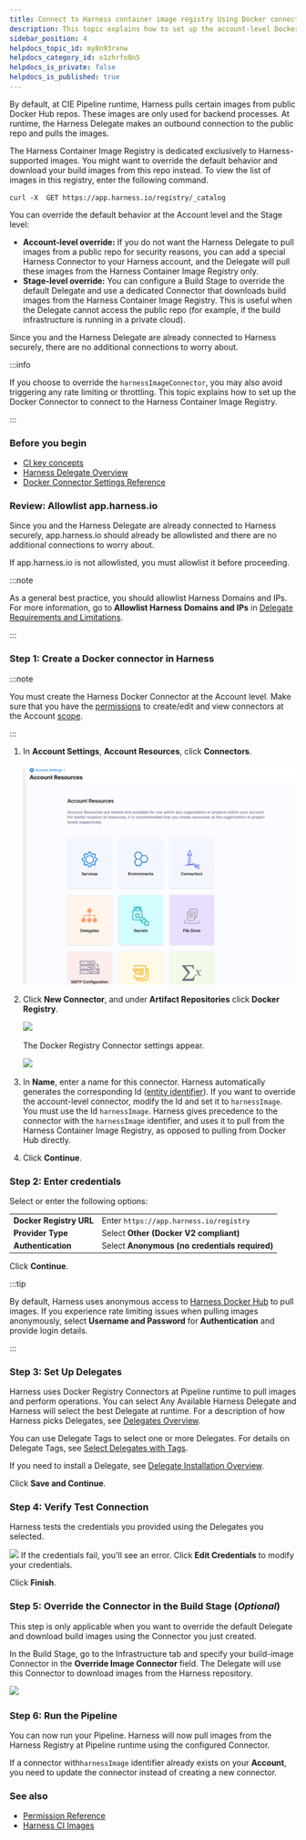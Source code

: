 ```yaml
---
title: Connect to Harness container image registry Using Docker connector
description: This topic explains how to set up the account-level Docker Connector to connect to the Harness Container Image Registry.
sidebar_position: 4
helpdocs_topic_id: my8n93rxnw
helpdocs_category_id: o1zhrfo8n5
helpdocs_is_private: false
helpdocs_is_published: true
---
```


By default, at CIE Pipeline runtime, Harness pulls certain images from public Docker Hub repos. These images are only used for backend processes. At runtime, the Harness Delegate makes an outbound connection to the public repo and pulls the images.

The Harness Container Image Registry is dedicated exclusively to Harness-supported images. You might want to override the default behavior and download your build images from this repo instead. To view the list of images in this registry, enter the following command.

```
curl -X  GET https://app.harness.io/registry/_catalog
```
You can override the default behavior at the Account level and the Stage level:

* **Account-level override:** If you do not want the Harness Delegate to pull images from a public repo for security reasons, you can add a special Harness Connector to your Harness account, and the Delegate will pull these images from the Harness Container Image Registry only.
* **Stage-level override:** You can configure a Build Stage to override the default Delegate and use a dedicated Connector that downloads build images from the Harness Container Image Registry. This is useful when the Delegate cannot access the public repo (for example, if the build infrastructure is running in a private cloud).

Since you and the Harness Delegate are already connected to Harness securely, there are no additional connections to worry about.

:::info

If you choose to override the `harnessImageConnector`, you may also avoid triggering any rate limiting or throttling. This topic explains how to set up the Docker Connector to connect to the Harness Container Image Registry.

:::

### Before you begin

* [CI key concepts](../../../continuous-integration/get-started/key-concepts.md)
* [Harness Delegate Overview](/docs/platform/2_Delegates/delegate-concepts/delegate-overview.md)
* [Docker Connector Settings Reference](/docs/platform/connectors/cloud-providers/ref-cloud-providers/docker-registry-connector-settings-reference)

### Review: Allowlist app.harness.io

Since you and the Harness Delegate are already connected to Harness securely, app.harness.io should already be allowlisted and there are no additional connections to worry about.

If app.harness.io is not allowlisted, you must allowlist it before proceeding.

:::note

As a general best practice, you should allowlist Harness Domains and IPs. For more information, go to **Allowlist Harness Domains and IPs** in [Delegate Requirements and Limitations](../../2_Delegates/delegate-concepts/delegate-requirements.md).

:::

### Step 1: Create a Docker connector in Harness

:::note

You must create the Harness Docker Connector at the Account level. Make sure that you have the [permissions](../../role-based-access-control/permissions-reference) to create/edit and view connectors at the Account [scope](../../role-based-access-control/rbac-in-harness#permissions-hierarchy-scopes).

:::

1. In **Account Settings**, **Account Resources**, click **Connectors**.

   ![](../../7_Connectors/static/connect-to-harness-container-image-registry-using-docker-connector-45.png)

2. Click **New Connector**, and under **Artifact Repositories** click **Docker Registry**.

   ![](../../7_Connectors/static/connect-to-harness-container-image-registry-using-docker-connector-46.png)

   The Docker Registry Connector settings appear.

   ![](../../7_Connectors/static/connect-to-harness-container-image-registry-using-docker-connector-47.png)

3. In **Name**, enter a name for this connector.
   Harness automatically generates the corresponding Id ([entity identifier](../../20_References/entity-identifier-reference.md)).
   If you want to override the account-level connector, modify the Id and set it to `harnessImage`. You must use the Id `harnessImage`.
   Harness gives precedence to the connector with the `harnessImage` identifier, and uses it to pull from the Harness Container Image Registry, as opposed to pulling from Docker Hub directly.
4. Click **Continue**.

### Step 2: Enter credentials

Select or enter the following options:

|  |  |
| --- | --- |
| **Docker Registry URL** | Enter `https://app.harness.io/registry` |
| **Provider Type** | Select **Other (Docker V2 compliant)** |
| **Authentication** | Select **Anonymous (no credentials required)** |

Click **Continue**.

:::tip

By default, Harness uses anonymous access to [Harness Docker Hub](https://hub.docker.com/u/harness) to pull images. If you experience rate limiting issues when pulling images anonymously, select **Username and Password** for **Authentication** and provide login details.

:::

### Step 3: Set Up Delegates

Harness uses Docker Registry Connectors at Pipeline runtime to pull images and perform operations. You can select Any Available Harness Delegate and Harness will select the best Delegate at runtime. For a description of how Harness picks Delegates, see [Delegates Overview](/docs/platform/2_Delegates/delegate-concepts/delegate-overview.md).

You can use Delegate Tags to select one or more Delegates. For details on Delegate Tags, see [Select Delegates with Tags](/docs/platform/2_Delegates/manage-delegates/select-delegates-with-selectors.md).

If you need to install a Delegate, see [Delegate Installation Overview](../../2_Delegates/delegate-concepts/delegate-overview.md).

Click **Save and Continue**.

### Step 4: Verify Test Connection

Harness tests the credentials you provided using the Delegates you selected.

![](../../7_Connectors/static/connect-to-harness-container-image-registry-using-docker-connector-48.png)
If the credentials fail, you'll see an error. Click **Edit Credentials** to modify your credentials.

Click **Finish**.

### Step 5: Override the Connector in the Build Stage (*Optional*)

This step is only applicable when you want to override the default Delegate and download build images using the Connector you just created.

In the Build Stage, go to the Infrastructure tab and specify your build-image Connector in the **Override Image Connector** field. The Delegate will use this Connector to download images from the Harness repository.

![](../../7_Connectors/static/connect-to-harness-container-image-registry-using-docker-connector-49.png)
### Step 6: Run the Pipeline

You can now run your Pipeline. Harness will now pull images from the Harness Registry at Pipeline runtime using the configured Connector.

If a connector with`harnessImage` identifier already exists on your **Account**, you need to update the connector instead of creating a new connector.

### See also

* [Permission Reference](../../role-based-access-control/permissions-reference)
* [Harness CI Images](/docs/continuous-integration/use-ci/set-up-build-infrastructure/harness-ci.md)
